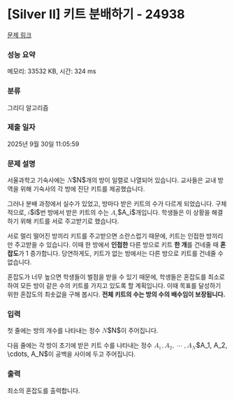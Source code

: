# [Silver II] 키트 분배하기 - 24938 

[문제 링크](https://www.acmicpc.net/problem/24938) 

### 성능 요약

메모리: 33532 KB, 시간: 324 ms

### 분류

그리디 알고리즘

### 제출 일자

2025년 9월 30일 11:05:59

### 문제 설명

<p>서울과학고 기숙사에는 <mjx-container class="MathJax" jax="CHTML" style="font-size: 109%; position: relative;"><mjx-math class="MJX-TEX" aria-hidden="true"><mjx-mi class="mjx-i"><mjx-c class="mjx-c1D441 TEX-I"></mjx-c></mjx-mi></mjx-math><mjx-assistive-mml unselectable="on" display="inline"><math xmlns="http://www.w3.org/1998/Math/MathML"><mi>N</mi></math></mjx-assistive-mml><span aria-hidden="true" class="no-mathjax mjx-copytext">$N$</span></mjx-container>개의 방이 일렬로 나열되어 있습니다. 교사들은 교내 방역을 위해 기숙사의 각 방에 진단 키트를 제공했습니다.</p>

<p>그러나 분배 과정에서 실수가 있었고, 방마다 받은 키트의 수가 다르게 되었습니다. 구체적으로, <mjx-container class="MathJax" jax="CHTML" style="font-size: 109%; position: relative;"><mjx-math class="MJX-TEX" aria-hidden="true"><mjx-mi class="mjx-i"><mjx-c class="mjx-c1D456 TEX-I"></mjx-c></mjx-mi></mjx-math><mjx-assistive-mml unselectable="on" display="inline"><math xmlns="http://www.w3.org/1998/Math/MathML"><mi>i</mi></math></mjx-assistive-mml><span aria-hidden="true" class="no-mathjax mjx-copytext">$i$</span></mjx-container>번 방에서 받은 키트의 수는 <mjx-container class="MathJax" jax="CHTML" style="font-size: 109%; position: relative;"><mjx-math class="MJX-TEX" aria-hidden="true"><mjx-msub><mjx-mi class="mjx-i"><mjx-c class="mjx-c1D434 TEX-I"></mjx-c></mjx-mi><mjx-script style="vertical-align: -0.15em;"><mjx-mi class="mjx-i" size="s"><mjx-c class="mjx-c1D456 TEX-I"></mjx-c></mjx-mi></mjx-script></mjx-msub></mjx-math><mjx-assistive-mml unselectable="on" display="inline"><math xmlns="http://www.w3.org/1998/Math/MathML"><msub><mi>A</mi><mi>i</mi></msub></math></mjx-assistive-mml><span aria-hidden="true" class="no-mathjax mjx-copytext">$A_i$</span></mjx-container>개입니다. 학생들은 이 상황을 해결하기 위해 키트를 서로 주고받기로 했습니다.</p>

<p>서로 멀리 떨어진 방끼리 키트를 주고받으면 소란스럽기 때문에, 키트는 인접한 방끼리만 주고받을 수 있습니다. 이때 한 방에서 <strong>인접한</strong> 다른 방으로 키트 <strong>한 개</strong>를 건네줄 때 <strong>혼잡도</strong>가 1 증가합니다. 당연하게도, 키트가 없는 방에서는 다른 방으로 키트를 건네줄 수 없습니다.</p>

<p>혼잡도가 너무 높으면 학생들이 벌점을 받을 수 있기 때문에, 학생들은 혼잡도를 최소로 하여 모든 방이 같은 수의 키트를 가지고 있도록 할 계획입니다. 이때 목표를 달성하기 위한 혼잡도의 최솟값을 구해 봅시다. <strong>전체 키트의 수는 방의 수의 배수임이 보장됩니다.</strong></p>

### 입력 

 <p>첫 줄에는 방의 개수를 나타내는 정수 <mjx-container class="MathJax" jax="CHTML" style="font-size: 109%; position: relative;"><mjx-math class="MJX-TEX" aria-hidden="true"><mjx-mi class="mjx-i"><mjx-c class="mjx-c1D441 TEX-I"></mjx-c></mjx-mi></mjx-math><mjx-assistive-mml unselectable="on" display="inline"><math xmlns="http://www.w3.org/1998/Math/MathML"><mi>N</mi></math></mjx-assistive-mml><span aria-hidden="true" class="no-mathjax mjx-copytext">$N$</span></mjx-container>이 주어집니다.</p>

<p>다음 줄에는 각 방이 초기에 받은 키트 수를 나타내는 정수 <mjx-container class="MathJax" jax="CHTML" style="font-size: 109%; position: relative;"><mjx-math class="MJX-TEX" aria-hidden="true"><mjx-msub><mjx-mi class="mjx-i"><mjx-c class="mjx-c1D434 TEX-I"></mjx-c></mjx-mi><mjx-script style="vertical-align: -0.15em;"><mjx-mn class="mjx-n" size="s"><mjx-c class="mjx-c31"></mjx-c></mjx-mn></mjx-script></mjx-msub><mjx-mo class="mjx-n"><mjx-c class="mjx-c2C"></mjx-c></mjx-mo><mjx-msub space="2"><mjx-mi class="mjx-i"><mjx-c class="mjx-c1D434 TEX-I"></mjx-c></mjx-mi><mjx-script style="vertical-align: -0.15em;"><mjx-mn class="mjx-n" size="s"><mjx-c class="mjx-c32"></mjx-c></mjx-mn></mjx-script></mjx-msub><mjx-mo class="mjx-n"><mjx-c class="mjx-c2C"></mjx-c></mjx-mo><mjx-mo class="mjx-n" space="2"><mjx-c class="mjx-c22EF"></mjx-c></mjx-mo><mjx-mo class="mjx-n" space="2"><mjx-c class="mjx-c2C"></mjx-c></mjx-mo><mjx-msub space="2"><mjx-mi class="mjx-i"><mjx-c class="mjx-c1D434 TEX-I"></mjx-c></mjx-mi><mjx-script style="vertical-align: -0.15em;"><mjx-mi class="mjx-i" size="s"><mjx-c class="mjx-c1D441 TEX-I"></mjx-c></mjx-mi></mjx-script></mjx-msub></mjx-math><mjx-assistive-mml unselectable="on" display="inline"><math xmlns="http://www.w3.org/1998/Math/MathML"><msub><mi>A</mi><mn>1</mn></msub><mo>,</mo><msub><mi>A</mi><mn>2</mn></msub><mo>,</mo><mo>⋯</mo><mo>,</mo><msub><mi>A</mi><mi>N</mi></msub></math></mjx-assistive-mml><span aria-hidden="true" class="no-mathjax mjx-copytext">$A_1, A_2, \cdots, A_N$</span></mjx-container>이 공백을 사이에 두고 주어집니다.</p>

### 출력 

 <p>최소의 혼잡도를 출력합니다.</p>

